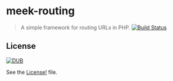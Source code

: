 # meek-routing
> A simple framework for routing URLs in PHP.
[![Build Status][build-image]][build-url]

## License
[![DUB](https://img.shields.io/dub/l/vibe-d.svg)]()

See the [License!](LICENSE) file.

[build-url]: https://travis-ci.org/nbish11/meek-routing
[build-image]: https://travis-ci.org/nbish11/meek-routing.svg?branch=master
